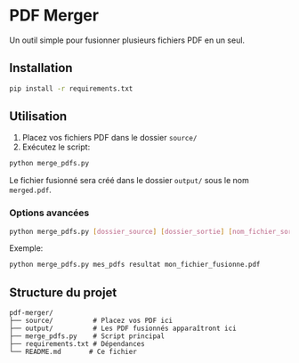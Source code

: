 # PDF Merger

Un outil simple pour fusionner plusieurs fichiers PDF en un seul.

## Installation

```bash
pip install -r requirements.txt
```

## Utilisation

1. Placez vos fichiers PDF dans le dossier `source/`
2. Exécutez le script:

```bash
python merge_pdfs.py
```

Le fichier fusionné sera créé dans le dossier `output/` sous le nom `merged.pdf`.

### Options avancées

```bash
python merge_pdfs.py [dossier_source] [dossier_sortie] [nom_fichier_sortie]
```

Exemple:
```bash
python merge_pdfs.py mes_pdfs resultat mon_fichier_fusionne.pdf
```

## Structure du projet

```
pdf-merger/
├── source/          # Placez vos PDF ici
├── output/          # Les PDF fusionnés apparaîtront ici
├── merge_pdfs.py    # Script principal
├── requirements.txt # Dépendances
└── README.md       # Ce fichier
```